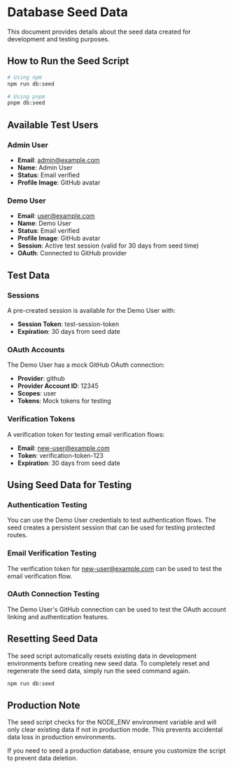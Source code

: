 # Database Seed Data

This document provides details about the seed data created for development and testing purposes.

## How to Run the Seed Script

```bash
# Using npm
npm run db:seed

# Using pnpm
pnpm db:seed
```

## Available Test Users

### Admin User
- **Email**: admin@example.com
- **Name**: Admin User
- **Status**: Email verified
- **Profile Image**: GitHub avatar

### Demo User
- **Email**: user@example.com
- **Name**: Demo User
- **Status**: Email verified
- **Profile Image**: GitHub avatar
- **Session**: Active test session (valid for 30 days from seed time)
- **OAuth**: Connected to GitHub provider

## Test Data

### Sessions
A pre-created session is available for the Demo User with:
- **Session Token**: test-session-token
- **Expiration**: 30 days from seed date

### OAuth Accounts
The Demo User has a mock GitHub OAuth connection:
- **Provider**: github
- **Provider Account ID**: 12345
- **Scopes**: user
- **Tokens**: Mock tokens for testing

### Verification Tokens
A verification token for testing email verification flows:
- **Email**: new-user@example.com
- **Token**: verification-token-123
- **Expiration**: 30 days from seed date

## Using Seed Data for Testing

### Authentication Testing
You can use the Demo User credentials to test authentication flows. The seed creates a persistent session that can be used for testing protected routes.

### Email Verification Testing
The verification token for new-user@example.com can be used to test the email verification flow.

### OAuth Connection Testing
The Demo User's GitHub connection can be used to test the OAuth account linking and authentication features.

## Resetting Seed Data

The seed script automatically resets existing data in development environments before creating new seed data. To completely reset and regenerate the seed data, simply run the seed command again.

```bash
npm run db:seed
```

## Production Note

The seed script checks for the NODE_ENV environment variable and will only clear existing data if not in production mode. This prevents accidental data loss in production environments.

If you need to seed a production database, ensure you customize the script to prevent data deletion. 